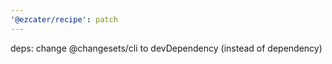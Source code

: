 ```yaml
---
'@ezcater/recipe': patch
---
```


deps: change @changesets/cli to devDependency (instead of dependency)
